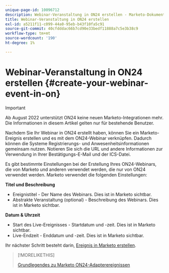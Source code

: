 ```yaml
---
unique-page-id: 10096712
description: Webinar-Veranstaltung in ON24 erstellen - Marketo-Dokumente - Produktdokumentation
title: Webinar-Veranstaltung in ON24 erstellen
exl-id: a5211f11-c099-44a0-95eb-b43f10fa5c91
source-git-commit: 40cfdddac66b7cd90e33bedf11888a7c5e3b38c9
workflow-type: tm+mt
source-wordcount: '190'
ht-degree: 1%

---
```


# Webinar-Veranstaltung in ON24 erstellen {#create-your-webinar-event-in-on}

>[!IMPORTANT]
>
>Ab August 2022 unterstützt ON24 keine neuen Marketo-Integrationen mehr. Die Informationen in diesem Artikel gelten nur für bestehende Benutzer.

Nachdem Sie Ihr Webinar in ON24 erstellt haben, können Sie ein Marketo-Ereignis erstellen und es mit dem ON24-Webinar verknüpfen. Dadurch können die Systeme Registrierungs- und Anwesenheitsinformationen gemeinsam nutzen. Notieren Sie sich die URL und andere Informationen zur Verwendung in Ihrer Bestätigungs-E-Mail und der ICS-Datei.

Es gibt bestimmte Einstellungen bei der Erstellung Ihres ON24-Webinars, die von Marketo und anderen verwendet werden, die nur von ON24 verwendet werden. Marketo verwendet die folgenden Einstellungen:

**Titel und Beschreibung**

* Ereignistitel - Der Name des Webinars. Dies ist in Marketo sichtbar.
* Abstrakte Veranstaltung (optional) - Beschreibung des Webinars. Dies ist in Marketo sichtbar.

**Datum &amp; Uhrzeit**

* Start des Live-Ereignisses - Startdatum und -zeit. Dies ist in Marketo sichtbar.
* Live-Endzeit - Enddatum und -zeit. Dies ist in Marketo sichtbar.

Ihr nächster Schritt besteht darin, [Ereignis in Marketo erstellen](/help/marketo/product-docs/demand-generation/events/create-an-event/create-an-event-with-the-marketo-on24-adapter/create-an-event-in-marketo.md).

>[!MORELIKETHIS]
>
>[Grundlegendes zu Marketo ON24-Adapterereignissen](/help/marketo/product-docs/demand-generation/events/create-an-event/create-an-event-with-the-marketo-on24-adapter/understanding-marketo-on24-adapter-events.md)
